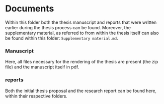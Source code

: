 # Documents

Within this folder both the thesis manuscript and reports that were written
earlier during the thesis process can be found. Moreover, the supplementary material,
as referred to from within the thesis itself can also be found within this folder:
`Supplementary material.md`.

### Manuscript
Here, all files necessary for the rendering of the thesis are present (the zip
file) and the manuscript itself in pdf.

### reports
Both the initial thesis proposal and the research report can be found here,
within their respective folders. 
